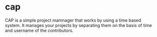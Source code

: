 # cap
CAP is a simple project mamnager that works by using a time based system.
It manages your projects by separating them on the basis of time and
username of the contributors.
